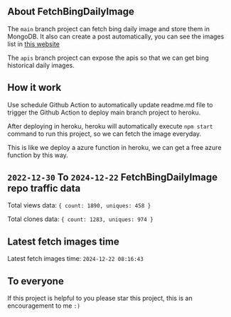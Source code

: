 ## About FetchBingDailyImage

The `main` branch project can fetch bing daily image and store them in MongoDB.
It also can create a post automatically, you can see the images list in [this website](https://oursalbum.netlify.app)

The `apis` branch project can expose the apis so that we can get bing historical daily images.

## How it work

Use schedule Github Action to automatically update readme.md file to trigger the Github Action to deploy main branch project to heroku.

After deploying in heroku, heroku will automatically execute `npm start` command to run this project, so we can fetch the image everyday.

This is like we deploy a azure function in heroku, we can get a free azure function by this way.

## `2022-12-30` To `2024-12-22` FetchBingDailyImage repo traffic data

Total views data: `{ count: 1890, uniques: 458 }`

Total clones data: `{ count: 1283, uniques: 974 }`

## Latest fetch images time

Latest fetch images time: `2024-12-22 08:16:43`

## To everyone

If this project is helpful to you please star this project, this is an encouragement to me `:)`



